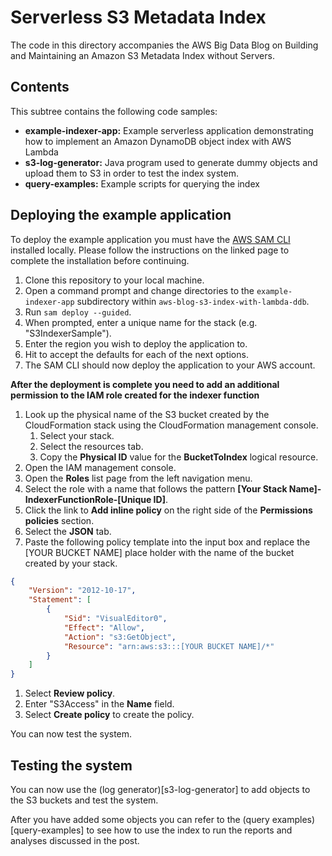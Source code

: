 # Serverless S3 Metadata Index
The code in this directory accompanies the AWS Big Data Blog on Building and Maintaining an Amazon S3 Metadata Index without Servers.

## Contents

This subtree contains the following code samples:

- **example-indexer-app:** Example serverless application demonstrating how to implement an Amazon DynamoDB object index with AWS Lambda
- **s3-log-generator:** Java program used to generate dummy objects and upload them to S3 in order to test the index system.
- **query-examples:** Example scripts for querying the index

## Deploying the example application

To deploy the example application you must have the [AWS SAM CLI](https://docs.aws.amazon.com/serverless-application-model/latest/developerguide/serverless-sam-cli-install.html) installed locally. Please follow the instructions on the linked page to complete the installation before continuing.

1. Clone this repository to your local machine.
1. Open a command prompt and change directories to the `example-indexer-app` subdirectory within `aws-blog-s3-index-with-lambda-ddb`.
1. Run `sam deploy --guided`.
1. When prompted, enter a unique name for the stack (e.g. "S3IndexerSample").
1. Enter the region you wish to deploy the application to.
1. Hit <Enter> to accept the defaults for each of the next options.
1. The SAM CLI should now deploy the application to your AWS account.

**After the deployment is complete you need to add an additional permission to the IAM role created for the indexer function**

1. Look up the physical name of the S3 bucket created by the CloudFormation stack using the CloudFormation management console.
    1. Select your stack.
    1. Select the resources tab.
    1. Copy the **Physical ID** value for the **BucketToIndex** logical resource.
1. Open the IAM management console.
1. Open the **Roles** list page from the left navigation menu.
1. Select the role with a name that follows the pattern **[Your Stack Name]-IndexerFunctionRole-[Unique ID]**.
1. Click the link to **Add inline policy** on the right side of the **Permissions policies** section.
1. Select the **JSON** tab.
1. Paste the following policy template into the input box and replace the [YOUR BUCKET NAME] place holder with the name of the bucket created by your stack.

```json
{
    "Version": "2012-10-17",
    "Statement": [
        {
            "Sid": "VisualEditor0",
            "Effect": "Allow",
            "Action": "s3:GetObject",
            "Resource": "arn:aws:s3:::[YOUR BUCKET NAME]/*"
        }
    ]
}
```
1. Select **Review policy**.
1. Enter "S3Access" in the **Name** field.
1. Select **Create policy** to create the policy.

You can now test the system.

## Testing the system

You can now use the (log generator)[s3-log-generator] to add objects to the S3 buckets and test the system.

After you have added some objects you can refer to the (query examples)[query-examples] to see how to use the index to run the reports and analyses discussed in the post.
